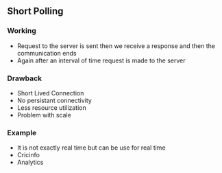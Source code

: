 ## Short Polling 
### Working 
- Request to the server is sent then we receive a response and then the communication ends
- Again after an interval of time request is made to the server 
### Drawback 
- Short Lived Connection 
- No persistant connectivity 
- Less resource utilization 
- Problem with scale 
### Example
- It is not exactly real time but can be use for real time
- Cricinfo
- Analytics